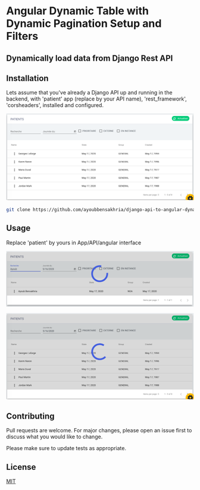 # Angular Dynamic Table with Dynamic Pagination Setup and Filters

## Dynamically load data from Django Rest API



## Installation
Lets assume that you've already a Django API up and running in the backend, with 'patient' app (replace by your API name),
    'rest_framework',
    'corsheaders', installed and configured.

![alt sc](https://github.com/ayoubbensakhria/django-api-to-angular-dynamic-table/blob/master/Capture%20d%E2%80%99e%CC%81cran%202020-05-21%20a%CC%80%2023.57.16.png?raw=true)


```bash
git clone https://github.com/ayoubbensakhria/django-api-to-angular-dynamic-table.git
```

## Usage
Replace 'patient' by yours in App/API/angular interface

![alt sc](https://github.com/ayoubbensakhria/django-api-to-angular-dynamic-table/blob/master/Capture%20d%E2%80%99e%CC%81cran%202020-05-22%20a%CC%80%2000.06.38.png?raw=true)

![alt sc](https://github.com/ayoubbensakhria/django-api-to-angular-dynamic-table/blob/master/Capture%20d%E2%80%99e%CC%81cran%202020-05-22%20a%CC%80%2000.05.47.png?raw=true)
## Contributing
Pull requests are welcome. For major changes, please open an issue first to discuss what you would like to change.



Please make sure to update tests as appropriate.

## License
[MIT](https://choosealicense.com/licenses/mit/)

